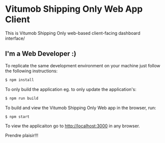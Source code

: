 # Vitumob Shipping Only Web App Client

This is Vitumob Shipping Only web-based client-facing dashboard interface/

## I'm a Web Developer :)

To replicate the same development environment on your machine just follow the following instructions:

```bash
$ npm install
```

To only build the application eg. to only update the application's:

```bash
$ npm run build
```

To build and view the Vitumob Shipping Only Web app in the browser, run:

```bash
$ npm start
```

To view the applicaiton go to [http://localhost:3000](http://localhost:3000) in any browser.

Prendre plaisir!!!
